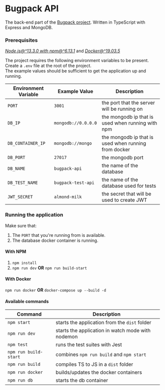 # Bugpack API

The back-end part of the [Bugpack project](https://github.com/northernisle/bugpack-client).
Written in TypeScript with Express and MongoDB.

### Prerequisites
[*Node.js@^13.3.0 with npm@^6.13.1*](https://nodejs.org/en/download/) and [*Docker@^19.03.5*](https://www.docker.com/)

The project requires the following environment variables to be present. Create a `.env` file at the root of the project.  
The example values should be sufficient to get the application up and running.

| Environment Variable  | Example Value       | Description                                           |
| --------------------- | ------------------- | ----------------------------------------------------- |
| `PORT`                | `3001`              | the port that the server will be running on           |
| `DB_IP`               | `mongodb://0.0.0.0` | the mongodb ip that is used when running with npm     |
| `DB_CONTAINER_IP`     | `mongodb://mongo`   | the mongodb ip that is used when running from docker  |
| `DB_PORT`             | `27017`             | the mongodb port                                      |
| `DB_NAME`             | `bugpack-api`       | the name of the database                              |
| `DB_TEST_NAME`        | `bugpack-test-api`  | the name of the database used for tests               |
| `JWT_SECRET`          | `almond-milk`       | the secret that will be used to create JWT            |

### Running the application

Make sure that:
1. The `PORT` that you're running from is available.
2. The database docker container is running.

#### With NPM
1. `npm install`
2. `npm run dev` **OR** `npm run build-start`

#### With Docker
`npm run docker` **OR** `docker-compose up --build -d`

#### Available commands

| Command               | Description                                       |
| --------------------- | ------------------------------------------------- |
| `npm start`           | starts the application from the `dist` folder     |
| `npm run dev`         | starts the application in watch mode with nodemon  |
| `npm test`            | runs the test suites with Jest                    |
| `npm run build-start` | combines `npm run build` and `npm start`          |
| `npm run build`       | compiles TS to JS in a `dist` folder              |
| `npm run docker`      | builds/updates the docker containers              |
| `npm run db`          | starts the db container                           |
